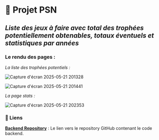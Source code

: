 # 🚀 Projet PSN

## _Liste des jeux à faire avec total des trophées potentiellement obtenables, totaux éventuels et statistiques par années_

### Le rendu des pages : 

_La liste des trophées potentiels :_

![Capture d'écran 2025-05-21 201328](https://github.com/user-attachments/assets/6747a4a2-e426-4b6a-97e6-d1a7ececfb51)

![Capture d'écran 2025-05-21 201441](https://github.com/user-attachments/assets/dfdd57af-e73c-49da-bd73-22d6e1ad2b13)

_La page stats :_

![Capture d'écran 2025-05-21 202353](https://github.com/user-attachments/assets/830aba9c-a867-46da-a5af-70dd43b54485)


### 🔗 Liens

**[Backend Repository](https://github.com/cedric-chimot/psn-back)** : Le lien vers le repository GitHub contenant le code backend.

